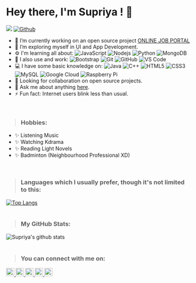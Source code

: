 # Hey there, I'm Supriya ! 👋

![](https://visitor-badge.laobi.icu/badge?page_id=supriyasinhaa.supriyasinhaa) 
[![Github](https://img.shields.io/github/followers/supriyasinhaa?label=Follow&style=social)](https://github.com/supriyasinhaa)

* 🔭 I’m currently working on an open source project <a href="https://github.com/supriyasinhaa/ONLINE-JOB-PORTAL">ONLINE JOB PORTAL</a>
* 🌱 I’m exploring myself in UI and App Development.
* ⚙️ I'm learning all about: 
![JavaScript](https://img.shields.io/badge/-JavaScript-black?style=flat-square&logo=javascript)
![Nodejs](https://img.shields.io/badge/-Nodejs-black?style=flat-square&logo=Node.js)
![Python](https://img.shields.io/badge/-Python-black?style=flat-square&logo=Python)
![MongoDB](https://img.shields.io/badge/-MongoDB-black?style=flat-square&logo=mongodb)
* 🚀 I also use and work:
![Bootstrap](https://img.shields.io/badge/-Bootstrap-563D7C?style=flat-square&logo=bootstrap)
![Git](https://img.shields.io/badge/-Git-black?style=flat-square&logo=git)
![GitHub](https://img.shields.io/badge/-GitHub-181717?style=flat-square&logo=github)
![VS Code](https://img.shields.io/badge/-VS%20Code-007ACC?style=plastic&logo=visual-studio-code)
* 💻 I have some basic knowledge on:
![Java](https://img.shields.io/badge/-java-E34A86?style=flat-square&logo=java)
![C++](https://img.shields.io/badge/-C++-00599C?style=flat-square&logo=c)
![HTML5](https://img.shields.io/badge/-HTML5-E34F26?style=flat-square&logo=html5&logoColor=white)
![CSS3](https://img.shields.io/badge/-CSS3-1572B6?style=flat-square&logo=css3)
![MySQL](https://img.shields.io/badge/-MySQL-black?style=flat-square&logo=mysql)
![Google Cloud](https://img.shields.io/badge/Google%20Cloud-black?style=flat-square&logo=google-cloud)
![Raspberry Pi](https://img.shields.io/badge/-Raspberry%20Pi-C51A4A?style=flat-square&logo=Raspberry-Pi)
* 👯 Looking for collaboration on open source projects.
* 💬 Ask me about anything <a href="https://www.linkedin.com/in/supriyasinhaa">here</a>.
* ⚡ Fun fact: Internet users blink less than usual.
<br>

>### Hobbies:
* ✨ Listening Music
* ✨ Watching Kdrama
* ✨ Reading Light Novels
* ✨ Badminton (Neighbourhood Professional XD)

<!--# Blog posts
<!-- BLOG-POST-LIST:START -->
<!-- BLOG-POST-LIST:END -->
<br> 

>### Languages which I usually prefer, though it's not limited to this:
[![Top Langs](https://github-readme-stats.vercel.app/api/top-langs/?username=supriyasinhaa&layout=compact&theme=tokyonight)](https://github.com/supriyasinhaa)
<br><br>

>### My GitHub Stats:
![Supriya's github stats](https://github-readme-stats.vercel.app/api?username=supriyasinhaa&show_icons=true&theme=radical)
<br><br>

>### You can connect with me on:

<a href="https://discord.gg/qUbApEc">
  <img alt="Supriya's Discord" width="22px" src="https://cdn.jsdelivr.net/npm/simple-icons@v3/icons/discord.svg" />
</a>
<a href="https://twitter.com/supriyasinhaa">
  <img alt="Supriya Sinha | Twitter" width="22px" src="https://cdn.jsdelivr.net/npm/simple-icons@v3/icons/twitter.svg" />
</a>
<a href="https://www.linkedin.com/in/supriyasinhaa">
  <img alt="Supriya's LinkedIn" width="22px" src="https://cdn.jsdelivr.net/npm/simple-icons@v3/icons/linkedin.svg" />
</a>
<a href="https://t.me/supriyasinhaa">
  <img alt="Supriya's Telegram" width="22px" src="https://cdn.jsdelivr.net/npm/simple-icons@v3/icons/telegram.svg" />
</a>
<a href="https://www.instagram.com/supriyasinhaa">
  <img alt="Supriya's Instagram" width="22px" src="https://cdn.jsdelivr.net/npm/simple-icons@v3/icons/instagram.svg" />
</a>
<br>
